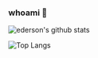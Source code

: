 ### whoami 👋

![ederson's github stats](https://github-readme-stats.vercel.app/api?username=filipecrespodev&show_icons=true&theme=radical)

![Top Langs](https://github-readme-stats.vercel.app/api/top-langs/?username=filipecrespodev&theme=dark)


<!--
**filipecrespodev/filipecrespodev** is a ✨ _special_ ✨ repository because its `README.md` (this file) appears on your GitHub profile.

Here are some ideas to get you started:

- 🔭 I’m currently working on ...
- 🌱 I’m currently learning ...
- 👯 I’m looking to collaborate on ...
- 🤔 I’m looking for help with ...
- 💬 Ask me about ...
- 📫 How to reach me: ...
- 😄 Pronouns: ...
- ⚡ Fun fact: ...
-->
